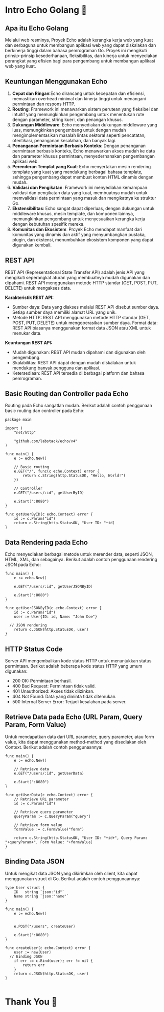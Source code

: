 # Intro Echo Golang :rocket:

## Apa itu Echo Golang

Melalui web resminya, Proyek Echo adalah kerangka kerja web yang kuat dan serbaguna untuk membangun aplikasi web yang dapat diskalakan dan berkinerja tinggi dalam bahasa pemrograman Go. Proyek ini mengikuti prinsip-prinsip kesederhanaan, fleksibilitas, dan kinerja untuk menyediakan perangkat yang efisien bagi para pengembang untuk membangun aplikasi web yang kuat.

## Keuntungan Menggunakan Echo

1. **Cepat dan Ringan**:Echo dirancang untuk kecepatan dan efisiensi, memastikan overhead minimal dan kinerja tinggi untuk menangani permintaan dan respons HTTP.
2. **Routing**: Framework ini menawarkan sistem perutean yang fleksibel dan intuitif yang memungkinkan pengembang untuk menentukan rute dengan parameter, string kueri, dan penangan khusus.
3. **Dukungan Middleware**: Echo menyediakan dukungan middleware yang luas, memungkinkan pengembang untuk dengan mudah mengimplementasikan masalah lintas sektoral seperti pencatatan, otentikasi, penanganan kesalahan, dan banyak lagi.
4. **Penanganan Permintaan Berbasis Konteks**: Dengan penanganan permintaan berbasis konteks, Echo menawarkan akses mudah ke data dan parameter khusus permintaan, menyederhanakan pengembangan aplikasi web.
5. **Perenderan Templat yang Kuat**: Echo menyertakan mesin rendering template yang kuat yang mendukung berbagai bahasa template, sehingga pengembang dapat membuat konten HTML dinamis dengan mudah.
6. **Validasi dan Pengikatan**: Framework ini menyediakan kemampuan validasi dan pengikatan data yang kuat, membuatnya mudah untuk memvalidasi data permintaan yang masuk dan mengikatnya ke struktur Go.
7. **Ekstensibilitas**: Echo sangat dapat diperluas, dengan dukungan untuk middleware khusus, mesin template, dan komponen lainnya, memungkinkan pengembang untuk menyesuaikan kerangka kerja dengan kebutuhan spesifik mereka.
8. **Komunitas dan Ekosistem**: Proyek Echo mendapat manfaat dari komunitas yang dinamis dan aktif yang menyumbangkan pustaka, plugin, dan ekstensi, menumbuhkan ekosistem komponen yang dapat digunakan kembali.

## REST API

REST API (Representational State Transfer API) adalah jenis API yang mengikuti seperangkat aturan yang membuatnya mudah digunakan dan dipahami. REST API menggunakan metode HTTP standar (GET, POST, PUT, DELETE) untuk mengakses data.

**Karakteristik REST API:**

- Sumber daya: Data yang diakses melalui REST API disebut sumber daya. Setiap sumber daya memiliki alamat URL yang unik.
- Metode HTTP: REST API menggunakan metode HTTP standar (GET, POST, PUT, DELETE) untuk mengoperasikan sumber daya.
  Format data: REST API biasanya menggunakan format data JSON atau XML untuk menukar data.

**Keuntungan REST API:**

- Mudah digunakan: REST API mudah dipahami dan digunakan oleh pengembang.
- Skalabilitas: REST API dapat dengan mudah diskalakan untuk mendukung banyak pengguna dan aplikasi.
- Ketersediaan: REST API tersedia di berbagai platform dan bahasa pemrograman.

## Basic Routing dan Controller pada Echo

Routing pada Echo sangatlah mudah. Berikut adalah contoh penggunaan basic routing dan controller pada Echo:

```
package main

import (
	"net/http"

	"github.com/labstack/echo/v4"
)

func main() {
	e := echo.New()

	// Basic routing
	e.GET("/", func(c echo.Context) error {
		return c.String(http.StatusOK, "Hello, World!")
	})

	// Controller
	e.GET("/users/:id", getUserByID)

	e.Start(":8080")
}

func getUserByID(c echo.Context) error {
	id := c.Param("id")
	return c.String(http.StatusOK, "User ID: "+id)
}
```

## Data Rendering pada Echo

Echo menyediakan berbagai metode untuk merender data, seperti JSON, HTML, XML, dan sebagainya. Berikut adalah contoh penggunaan rendering JSON pada Echo:

```
func main() {
	e := echo.New()

	e.GET("/users/:id", getUserJSONByID)

	e.Start(":8080")
}

func getUserJSONByID(c echo.Context) error {
	id := c.Param("id")
	user := User{ID: id, Name: "John Doe"}

  // JSON rendering
	return c.JSON(http.StatusOK, user)
}

```

## HTTP Status Code

Server API mengembalikan kode status HTTP untuk menunjukkan status permintaan. Berikut adalah beberapa kode status HTTP yang umum digunakan:

- 200 OK: Permintaan berhasil.
- 400 Bad Request: Permintaan tidak valid.
- 401 Unauthorized: Akses tidak diizinkan.
- 404 Not Found: Data yang diminta tidak ditemukan.
- 500 Internal Server Error: Terjadi kesalahan pada server.

## Retrieve Data pada Echo (URL Param, Query Param, Form Value)

Untuk mendapatkan data dari URL parameter, query parameter, atau form value, kita dapat menggunakan method-method yang disediakan oleh Context. Berikut adalah contoh penggunaannya:

```
func main() {
	e := echo.New()

	// Retrieve data
	e.GET("/users/:id", getUserData)

	e.Start(":8080")
}

func getUserData(c echo.Context) error {
	// Retrieve URL parameter
	id := c.Param("id")

	// Retrieve query parameter
	queryParam := c.QueryParam("query")

	// Retrieve form value
	formValue := c.FormValue("form")

	return c.String(http.StatusOK, "User ID: "+id+", Query Param: "+queryParam+", Form Value: "+formValue)
}
```

## Binding Data JSON

Untuk mengikat data JSON yang dikirimkan oleh client, kita dapat menggunakan struct di Go. Berikut adalah contoh penggunaannya:

```
type User struct {
	ID   string `json:"id"`
	Name string `json:"name"`
}

func main() {
	e := echo.New()


	e.POST("/users", createUser)

	e.Start(":8080")
}

func createUser(c echo.Context) error {
	user := new(User)
  // Binding JSON
	if err := c.Bind(user); err != nil {
		return err
	}
	return c.JSON(http.StatusOK, user)
}


```

# Thank You :star2:
